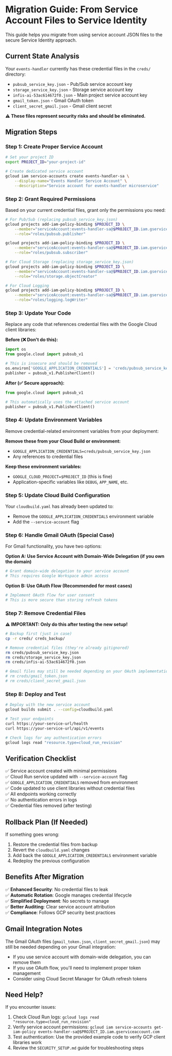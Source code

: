 # Migration Guide: From Service Account Files to Service Identity

This guide helps you migrate from using service account JSON files to the secure Service Identity approach.

## Current State Analysis

Your `events-handler` currently has these credential files in the `creds/` directory:
- `pubsub_service_key.json` - Pub/Sub service account key
- `storage_service_key.json` - Storage service account key  
- `infis-ai-53ac614672f0.json` - Main project service account key
- `gmail_token.json` - Gmail OAuth token
- `client_secret_gmail.json` - Gmail client secret

**⚠️ These files represent security risks and should be eliminated.**

## Migration Steps

### Step 1: Create Proper Service Account

```bash
# Set your project ID
export PROJECT_ID="your-project-id"

# Create dedicated service account
gcloud iam service-accounts create events-handler-sa \
    --display-name="Events Handler Service Account" \
    --description="Service account for events-handler microservice"
```

### Step 2: Grant Required Permissions

Based on your current credential files, grant only the permissions you need:

```bash
# For Pub/Sub (replacing pubsub_service_key.json)
gcloud projects add-iam-policy-binding $PROJECT_ID \
    --member="serviceAccount:events-handler-sa@$PROJECT_ID.iam.gserviceaccount.com" \
    --role="roles/pubsub.publisher"

gcloud projects add-iam-policy-binding $PROJECT_ID \
    --member="serviceAccount:events-handler-sa@$PROJECT_ID.iam.gserviceaccount.com" \
    --role="roles/pubsub.subscriber"

# For Cloud Storage (replacing storage_service_key.json)
gcloud projects add-iam-policy-binding $PROJECT_ID \
    --member="serviceAccount:events-handler-sa@$PROJECT_ID.iam.gserviceaccount.com" \
    --role="roles/storage.objectCreator"

# For Cloud Logging
gcloud projects add-iam-policy-binding $PROJECT_ID \
    --member="serviceAccount:events-handler-sa@$PROJECT_ID.iam.gserviceaccount.com" \
    --role="roles/logging.logWriter"
```

### Step 3: Update Your Code

Replace any code that references credential files with the Google Cloud client libraries:

**Before (❌ Don't do this):**
```python
import os
from google.cloud import pubsub_v1

# This is insecure and should be removed
os.environ['GOOGLE_APPLICATION_CREDENTIALS'] = 'creds/pubsub_service_key.json'
publisher = pubsub_v1.PublisherClient()
```

**After (✅ Secure approach):**
```python
from google.cloud import pubsub_v1

# This automatically uses the attached service account
publisher = pubsub_v1.PublisherClient()
```

### Step 4: Update Environment Variables

Remove credential-related environment variables from your deployment:

**Remove these from your Cloud Build or environment:**
- `GOOGLE_APPLICATION_CREDENTIALS=creds/pubsub_service_key.json`
- Any references to credential files

**Keep these environment variables:**
- `GOOGLE_CLOUD_PROJECT=$PROJECT_ID` (this is fine)
- Application-specific variables like `DEBUG`, `APP_NAME`, etc.

### Step 5: Update Cloud Build Configuration

Your `cloudbuild.yaml` has already been updated to:
- Remove the `GOOGLE_APPLICATION_CREDENTIALS` environment variable
- Add the `--service-account` flag

### Step 6: Handle Gmail OAuth (Special Case)

For Gmail functionality, you have two options:

**Option A: Use Service Account with Domain-Wide Delegation (if you own the domain)**
```bash
# Grant domain-wide delegation to your service account
# This requires Google Workspace admin access
```

**Option B: Use OAuth Flow (Recommended for most cases)**
```python
# Implement OAuth flow for user consent
# This is more secure than storing refresh tokens
```

### Step 7: Remove Credential Files

**⚠️ IMPORTANT: Only do this after testing the new setup!**

```bash
# Backup first (just in case)
cp -r creds/ creds_backup/

# Remove credential files (they're already gitignored)
rm creds/pubsub_service_key.json
rm creds/storage_service_key.json  
rm creds/infis-ai-53ac614672f0.json

# Gmail files may still be needed depending on your OAuth implementation
# rm creds/gmail_token.json
# rm creds/client_secret_gmail.json
```

### Step 8: Deploy and Test

```bash
# Deploy with the new service account
gcloud builds submit . --config=cloudbuild.yaml

# Test your endpoints
curl https://your-service-url/health
curl https://your-service-url/api/v1/events

# Check logs for any authentication errors
gcloud logs read "resource.type=cloud_run_revision"
```

## Verification Checklist

✅ Service account created with minimal permissions  
✅ Cloud Run service updated with `--service-account` flag  
✅ `GOOGLE_APPLICATION_CREDENTIALS` removed from environment  
✅ Code updated to use client libraries without credential files  
✅ All endpoints working correctly  
✅ No authentication errors in logs  
✅ Credential files removed (after testing)  

## Rollback Plan (If Needed)

If something goes wrong:

1. Restore the credential files from backup
2. Revert the `cloudbuild.yaml` changes  
3. Add back the `GOOGLE_APPLICATION_CREDENTIALS` environment variable
4. Redeploy the previous configuration

## Benefits After Migration

✅ **Enhanced Security**: No credential files to leak  
✅ **Automatic Rotation**: Google manages credential lifecycle  
✅ **Simplified Deployment**: No secrets to manage  
✅ **Better Auditing**: Clear service account attribution  
✅ **Compliance**: Follows GCP security best practices  

## Gmail Integration Notes

The Gmail OAuth files (`gmail_token.json`, `client_secret_gmail.json`) may still be needed depending on your Gmail integration:

- If you use service account with domain-wide delegation, you can remove them
- If you use OAuth flow, you'll need to implement proper token management
- Consider using Cloud Secret Manager for OAuth refresh tokens

## Need Help?

If you encounter issues:

1. Check Cloud Run logs: `gcloud logs read "resource.type=cloud_run_revision"`
2. Verify service account permissions: `gcloud iam service-accounts get-iam-policy events-handler-sa@$PROJECT_ID.iam.gserviceaccount.com`
3. Test authentication: Use the provided example code to verify GCP client libraries work
4. Review the `SECURITY_SETUP.md` guide for troubleshooting steps 